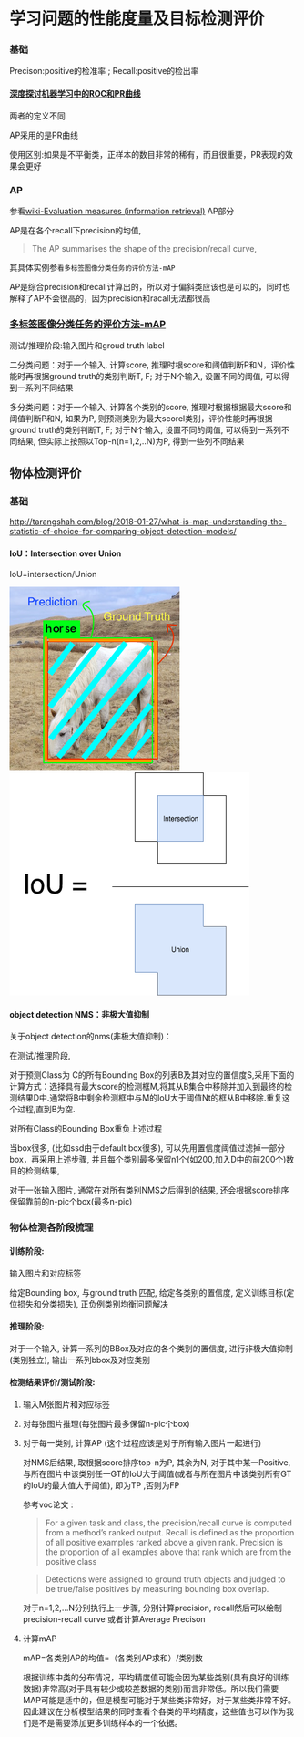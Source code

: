 # 学习问题的性能度量及目标检测评价

### 基础

Precison:positive的检准率  ; Recall:positive的检出率

#### [深度探讨机器学习中的ROC和PR曲线](https://blog.csdn.net/taoyanqi8932/article/details/54409314)

两者的定义不同

AP采用的是PR曲线

使用区别:如果是不平衡类，正样本的数目非常的稀有，而且很重要，PR表现的效果会更好

### AP

参看[wiki-Evaluation measures (information retrieval)](https://en.wikipedia.org/wiki/Evaluation_measures_(information_retrieval)#cite_note-voc2010-4) AP部分

AP是在各个recall下precision的均值, 

> The AP summarises the shape of the precision/recall curve, 

其具体实例参`看多标签图像分类任务的评价方法-mAP`

AP是综合precision和recall计算出的，所以对于偏斜类应该也是可以的，同时也解释了AP不会很高的，因为precision和racall无法都很高

### [多标签图像分类任务的评价方法-mAP](http://blog.sina.com.cn/s/blog_9db078090102whzw.html)

测试/推理阶段:输入图片和groud truth label

二分类问题：对于一个输入, 计算score, 推理时根score和阈值判断P和N，评价性能时再根据ground truth的类别判断T, F; 对于N个输入, 设置不同的阈值, 可以得到一系列不同结果

多分类问题：对于一个输入, 计算各个类别的score, 推理时根据根据最大score和阈值判断P和N, 如果为P, 则预测类别为最大scorel类别，评价性能时再根据ground truth的类别判断T, F; 对于N个输入, 设置不同的阈值, 可以得到一系列不同结果, 但实际上按照以Top-n(n=1,2,..N)为P, 得到一些列不同结果

## 物体检测评价

### 基础

http://tarangshah.com/blog/2018-01-27/what-is-map-understanding-the-statistic-of-choice-for-comparing-object-detection-models/

#### IoU：Intersection over Union

IoU=intersection/Union 

![1539909024010](learning_performance_and_object_detection_evaluate.assets/1539909024010.png)![1539909037116](learning_performance_and_object_detection_evaluate.assets/1539909037116.png)

#### object detection NMS：非极大值抑制

关于object detection的nms(非极大值抑制)：

在测试/推理阶段,

对于预测Class为 C的所有Bounding Box的列表B及其对应的置信度S,采用下面的计算方式：选择具有最大score的检测框M,将其从B集合中移除并加入到最终的检测结果D中.通常将B中剩余检测框中与M的IoU大于阈值Nt的框从B中移除.重复这个过程,直到B为空. 

对所有Class的Bounding Box重负上述过程



当box很多, (比如ssd由于default box很多), 可以先用置信度阈值过滤掉一部分box，再采用上述步骤, 并且每个类别最多保留n1个(如200,加入D中的前200个)数目的检测结果, 

对于一张输入图片, 通常在对所有类别NMS之后得到的结果, 还会根据score排序保留靠前的n-pic个box(最多n-pic)

### 物体检测各阶段梳理

#### 训练阶段:

输入图片和对应标签

给定Bounding box, 与ground truth 匹配, 给定各类别的置信度, 定义训练目标(定位损失和分类损失), 正负例类别均衡问题解决

#### 推理阶段: 

对于一个输入, 计算一系列的BBox及对应的各个类别的置信度, 进行非极大值抑制(类别独立), 输出一系列bbox及对应类别

#### 检测结果评价/测试阶段: 

1. 输入M张图片和对应标签

2. 对每张图片推理(每张图片最多保留n-pic个box)

3. 对于每一类别, 计算AP (这个过程应该是对于所有输入图片一起进行)  

   对NMS后结果, 取根据score排序top-n为P, 其余为N, 对于其中某一Positive, 与所在图片中该类别任一GT的IoU大于阈值(或者与所在图片中该类别所有GT的IoU的最大值大于阈值), 即为TP ,否则为FP

   参考voc论文 :

   > For a given task and class, the precision/recall curve is
   > computed from a method’s ranked output. Recall is defined
   > as the proportion of all positive examples ranked above a
   > given rank. Precision is the proportion of all examples above
   > that rank which are from the positive class

   > Detections were assigned to ground
   > truth objects and judged to be true/false positives by measuring bounding box overlap.

   对于n=1,2,…N分别执行上一步骤, 分别计算precision, recall然后可以绘制precision-recall curve 或者计算Average Precison

4. 计算mAP

   mAP=各类别AP的均值=（各类别AP求和）/类别数

   根据训练中类的分布情况，平均精度值可能会因为某些类别(具有良好的训练数据)非常高(对于具有较少或较差数据的类别)而言非常低。所以我们需要MAP可能是适中的，但是模型可能对于某些类非常好，对于某些类非常不好。因此建议在分析模型结果的同时查看个各类的平均精度，这些值也可以作为我们是不是需要添加更多训练样本的一个依据。
